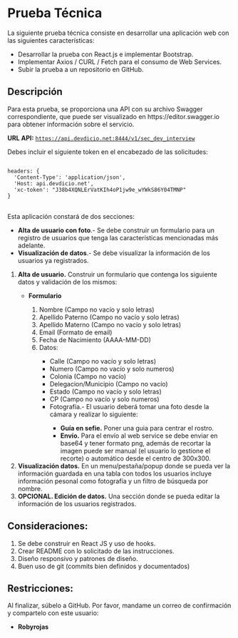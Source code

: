 # Prueba Técnica
<p>La siguiente prueba técnica consiste en desarrollar una aplicación web con las siguientes características:</p>

<ul>
<li>
Desarrollar la prueba con React.js e implementar Bootstrap.
</li>
<li>
Implementar Axios / CURL / Fetch para el consumo de Web Services.
</li>
<li>
Subir la prueba a un repositorio en GitHub.
</li>
</ul>

## Descripción
<p>Para esta prueba, se proporciona una API con su archivo Swagger correspondiente, que puede ser visualizado en https://editor.swagger.io para obtener información sobre el servicio.</p>

<strong>URL API:</strong>
<code>https://api.devdicio.net:8444/v1/sec_dev_interview</code>

<p>Debes incluir el siguiente token en el encabezado de las solicitudes:</p>
<pre>
<code>
headers: {
  'Content-Type': 'application/json',
  'Host: api.devdicio.net',
  'xc-token': "J38b4XQNLErVatKIh4oP1jw9e_wYWkS86Y04TMNP"
}
</code>
</pre>
<p>Esta aplicación constará de dos secciones:</p>

<ul>
<li><strong>Alta de usuario con foto</strong>.- Se debe construir un formulario para un registro de usuarios que tenga las 
características mencionadas más adelante.</li>
<li><strong>Visualización de datos</strong>.- Se debe visualizar la información de los usuarios ya registrados.</li>
</ul>

<ol>
<li><strong>Alta de usuario.</strong> Construir un formulario que contenga los siguiente datos y validación de los mismos:</li>
<ul>
<li><strong>Formulario</strong></li>
<ol>
<li>Nombre (Campo no vacío y solo letras)</li>
<li>Apellido Paterno (Campo no vacío y solo letras)</li>
<li>Apellido Materno (Campo no vacío y solo letras)</li>
<li>Email (Formato de email)</li>
<li>Fecha de Nacimiento (AAAA-MM-DD)</li>
<li>Datos: </li>
<ul>
<li>Calle (Campo no vacío y solo letras)</li>
<li>Numero (Campo no vacío y solo numeros)</li>
<li>Colonia (Campo no vacío)</li>
<li>Delegacion/Municipio (Campo no vacío)</li>
<li>Estado (Campo no vacío y solo letras)</li>
<li>CP (Campo no vacío y solo numeros)</li>
<li>Fotografía.- El usuario deberá tomar una foto desde la cámara y realizar lo siguiente:</li>
<ul>
<li><strong>Guía en sefie.</strong> Poner una guia para centrar el rostro.</li>
<li><strong>Envío.</strong> Para el envío al web service se debe enviar en base64 y tener formato png, además de 
recortar la imagen puede ser manual (el usuario lo gestione el recorte) o automático desde el 
centro de 300x300.</li>
</ul>
</ul>
</ol>
</ul>
<li><strong>Visualización datos.</strong> En un menu/pestaña/popup donde se pueda ver la información guardada 
en una tabla con todos los usuarios incluye información pesonal como fotografía y un filtro de 
búsqueda por nombre.</li>
<li><strong>OPCIONAL. Edición de datos.</strong> Una sección donde se pueda editar la información de los 
usuarios registrados.</li>
</ol>

## Consideraciones:

<ol>
<li>Se debe construir en React JS y uso de hooks.</li>
<li>Crear README con lo solicitado de las instrucciones.</li>
<li>Diseño responsivo y patrones de diseño.</li>
<li>Buen uso de git (commits bien definidos y documentados)</li>
</ol>

## Restricciones:
<p>Al finalizar, súbelo a GitHub. Por favor, mandame un correo de confirmación y compartelo con este usuario:</p>
<ul>
<li><strong>Robyrojas</strong></li>
</ul>

